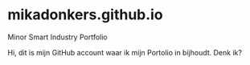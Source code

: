 # mikadonkers.github.io
Minor Smart Industry Portfolio

Hi, dit is mijn GitHub account waar ik mijn Portolio in bijhoudt. Denk ik? 

